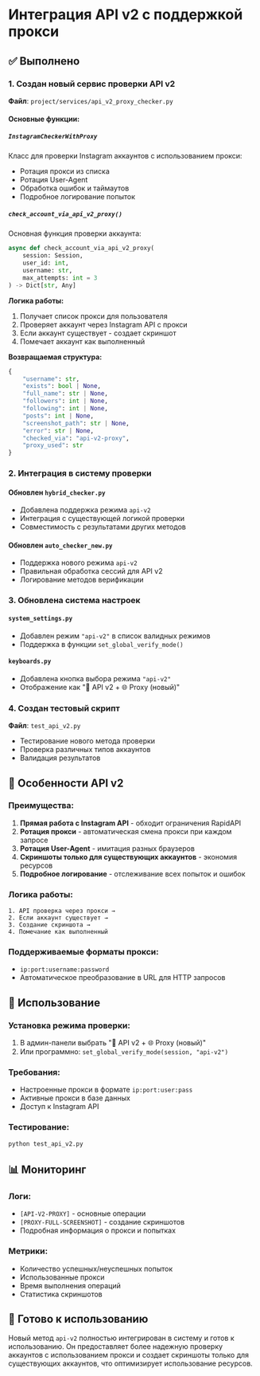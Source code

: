 # Интеграция API v2 с поддержкой прокси

## ✅ Выполнено

### 1. Создан новый сервис проверки API v2

**Файл**: `project/services/api_v2_proxy_checker.py`

#### Основные функции:

##### `InstagramCheckerWithProxy`
Класс для проверки Instagram аккаунтов с использованием прокси:
- Ротация прокси из списка
- Ротация User-Agent
- Обработка ошибок и таймаутов
- Подробное логирование попыток

##### `check_account_via_api_v2_proxy()`
Основная функция проверки аккаунта:
```python
async def check_account_via_api_v2_proxy(
    session: Session,
    user_id: int,
    username: str,
    max_attempts: int = 3
) -> Dict[str, Any]
```

**Логика работы:**
1. Получает список прокси для пользователя
2. Проверяет аккаунт через Instagram API с прокси
3. Если аккаунт существует - создает скриншот
4. Помечает аккаунт как выполненный

**Возвращаемая структура:**
```python
{
    "username": str,
    "exists": bool | None,
    "full_name": str | None,
    "followers": int | None,
    "following": int | None,
    "posts": int | None,
    "screenshot_path": str | None,
    "error": str | None,
    "checked_via": "api-v2-proxy",
    "proxy_used": str
}
```

### 2. Интеграция в систему проверки

#### Обновлен `hybrid_checker.py`
- Добавлена поддержка режима `api-v2`
- Интеграция с существующей логикой проверки
- Совместимость с результатами других методов

#### Обновлен `auto_checker_new.py`
- Поддержка нового режима `api-v2`
- Правильная обработка сессий для API v2
- Логирование методов верификации

### 3. Обновлена система настроек

#### `system_settings.py`
- Добавлен режим `"api-v2"` в список валидных режимов
- Поддержка в функции `set_global_verify_mode()`

#### `keyboards.py`
- Добавлена кнопка выбора режима `"api-v2"`
- Отображение как "🔑 API v2 + 🌐 Proxy (новый)"

### 4. Создан тестовый скрипт

**Файл**: `test_api_v2.py`
- Тестирование нового метода проверки
- Проверка различных типов аккаунтов
- Валидация результатов

## 🎯 Особенности API v2

### Преимущества:
1. **Прямая работа с Instagram API** - обходит ограничения RapidAPI
2. **Ротация прокси** - автоматическая смена прокси при каждом запросе
3. **Ротация User-Agent** - имитация разных браузеров
4. **Скриншоты только для существующих аккаунтов** - экономия ресурсов
5. **Подробное логирование** - отслеживание всех попыток и ошибок

### Логика работы:
```
1. API проверка через прокси → 
2. Если аккаунт существует → 
3. Создание скриншота → 
4. Помечание как выполненный
```

### Поддерживаемые форматы прокси:
- `ip:port:username:password`
- Автоматическое преобразование в URL для HTTP запросов

## 🔧 Использование

### Установка режима проверки:
1. В админ-панели выбрать "🔑 API v2 + 🌐 Proxy (новый)"
2. Или программно: `set_global_verify_mode(session, "api-v2")`

### Требования:
- Настроенные прокси в формате `ip:port:user:pass`
- Активные прокси в базе данных
- Доступ к Instagram API

### Тестирование:
```bash
python test_api_v2.py
```

## 📊 Мониторинг

### Логи:
- `[API-V2-PROXY]` - основные операции
- `[PROXY-FULL-SCREENSHOT]` - создание скриншотов
- Подробная информация о прокси и попытках

### Метрики:
- Количество успешных/неуспешных попыток
- Использованные прокси
- Время выполнения операций
- Статистика скриншотов

## 🚀 Готово к использованию

Новый метод `api-v2` полностью интегрирован в систему и готов к использованию. Он предоставляет более надежную проверку аккаунтов с использованием прокси и создает скриншоты только для существующих аккаунтов, что оптимизирует использование ресурсов.
